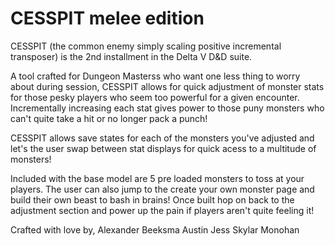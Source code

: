 # CESSPIT melee edition

CESSPIT (the common enemy simply scaling positive incremental transposer) is the 2nd installment in the 
Delta V D&D suite.

A tool crafted for Dungeon Masterss who want one less thing to worry about during session, CESSPIT allows for quick
adjustment of monster stats for those pesky players who seem too powerful for a given encounter. 
Incrementally increasing each stat gives power to those puny monsters who can't quite take a hit or no
longer pack a punch!

CESSPIT allows save states for each of the monsters you've adjusted and let's the user swap between stat
displays for quick acess to a multitude of monsters!

Included with the base model are 5 pre loaded monsters to toss at your players. The user can also jump
to the create your own monster page and build their own beast to bash in brains! Once built hop on back 
to the adjustment section and power up the pain if players aren't quite feeling it!

Crafted with love by,
Alexander Beeksma
Austin Jess
Skylar Monohan

